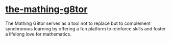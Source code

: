 # [the-mathing-g8tor](https://play.unity.com/mg/other/build-n00)
The Mathing G8tor serves as a tool not to replace but to complement synchronous learning by offering a fun platform to reinforce skills and foster a lifelong love for mathematics. 
